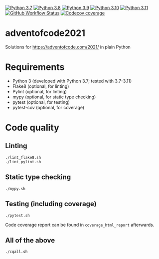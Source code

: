 [![Python 3.7](https://hbhbnr.github.io/docs/badges/Python-3.7-blue-python-white.svg)](https://docs.python.org/3.7/whatsnew/changelog.html)
[![Python 3.8](https://hbhbnr.github.io/docs/badges/Python-3.8-blue-python-white.svg)](https://docs.python.org/3.8/whatsnew/changelog.html)
[![Python 3.9](https://hbhbnr.github.io/docs/badges/Python-3.9-blue-python-white.svg)](https://docs.python.org/3.9/whatsnew/changelog.html)
[![Python 3.10](https://hbhbnr.github.io/docs/badges/Python-3.10-blue-python-white.svg)](https://docs.python.org/3.10/whatsnew/changelog.html)
[![Python 3.11](https://hbhbnr.github.io/docs/badges/Python-3.11-blue-python-white.svg)](https://docs.python.org/3.11/whatsnew/changelog.html)
[![GitHub Workflow Status](https://github.com/HbHbNr/adventofcode2021/actions/workflows/codequality.yml/badge.svg)](https://github.com/HbHbNr/adventofcode2021/actions/workflows/codequality.yml)
[![Codecov coverage](https://img.shields.io/codecov/c/github/HbHbNr/adventofcode2021?logo=codecov&logoColor=white)](https://app.codecov.io/gh/HbHbNr/adventofcode2021)

# adventofcode2021
Solutions for https://adventofcode.com/2021/ in plain Python

# Requirements
* Python 3 (developed with Python 3.7; tested with 3.7-3.11)
* Flake8 (optional, for linting)
* Pylint (optional, for linting)
* mypy (optional, for static type checking)
* pytest (optional, for testing)
* pytest-cov (optional, for coverage) 

# Code quality
## Linting

    ./lint_flake8.sh
    ./lint_pylint.sh

## Static type checking

    ./mypy.sh

## Testing (including coverage)

    ./pytest.sh

Code coverage report can be found in ``coverage_html_report`` afterwards.

## All of the above

    ./cqall.sh
